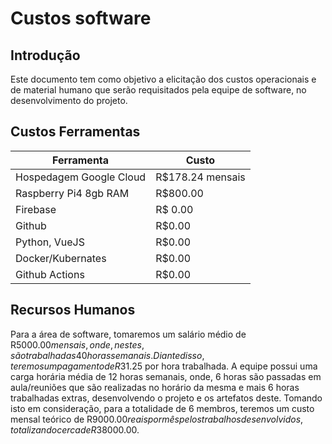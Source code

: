 # Custos software

## Introdução
Este documento tem como objetivo a elicitação dos custos operacionais e de material humano que serão requisitados pela equipe de software, no desenvolvimento do projeto.

## Custos Ferramentas

|Ferramenta|Custo|
|---|---|
|Hospedagem Google Cloud|R$178.24 mensais|
|Raspberry Pi4 8gb RAM|R$800.00|
|Firebase|R$ 0.00|
|Github|R$0.00|
|Python, VueJS|R$0.00|
|Docker/Kubernates|R$0.00|
|Github Actions |R$0.00|

## Recursos Humanos

Para a área de software, tomaremos um salário médio de R$5000.00 mensais, onde, nestes, são trabalhadas 40 horas semanais. Diante disso, teremos um pagamento de R$31.25 por hora trabalhada. A equipe possui uma carga horária média de 12 horas semanais, onde, 6 horas são passadas em aula/reuniões que são realizadas no horário da mesma e mais 6 horas trabalhadas extras, desenvolvendo o projeto e os artefatos deste. Tomando isto em consideração, para a totalidade de 6 membros, teremos um custo mensal teórico de R$9000.00 reais por mês pelos trabalhos desenvolvidos, totalizando cerca de R$38000.00.
